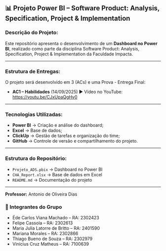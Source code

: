## 📊 Projeto Power BI – Software Product: Analysis, Specification, Project & Implementation

### Descrição do Projeto:

Este repositório apresenta o desenvolvimento de um **Dashboard no Power BI**, realizado como parte da disciplina Software Product: Analysis, Specification, Project & Implementation da Faculdade Impacta. 

---

### Estrutura de Entregas:

O projeto será desenvolvido em 3 (ACs) e uma Prova - Entrega Final: 

* **AC1 – Habilidades** (14/09/2025) ▶️ Vídeo no YouTube: https://youtu.be/CJxUpaQgHv0

---

### Tecnologias Utilizadas:

* **Power BI** → Criação e análise do dashboard;
* **Excel** → Base de dados;
* **ClickUp** → Gestão de tarefas e organização do time;
* **GitHub** → Controle de versão e compartilhamento do projeto.

---

### Estrutura do Repositório:

* `Projeto_ADS.pbix` → Dashboard no Power BI
* `CHA_Report.xlsx` → Base de dados em Excel
* `README.md` → Documentação do projeto

---

**Professor:** Antonio de Oliveira Dias

### 👥 Integrantes do Grupo

* Éde Carlos Viana Machado – RA: 2302423
* Felipe Cassola – RA: 2302613
* Maria Julia Latorre de Britto – RA: 2401590
* Mariana Morales – RA: 2302866
* Thiago Bueno de Souza – RA: 2302979
* Vinícius Cruz Matheus – RA: 7100639




